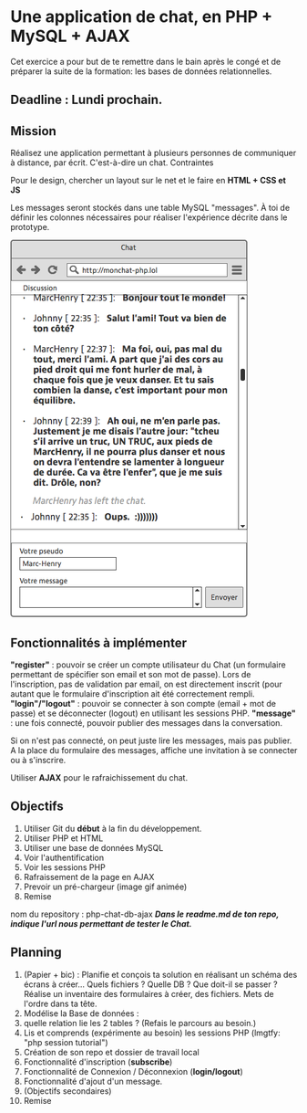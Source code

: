 # Une application de chat, en PHP + MySQL + AJAX

Cet exercice a pour but de te remettre dans le bain après le congé et de préparer la suite de la formation: les bases de données relationnelles.

## Deadline : Lundi prochain.

## Mission

Réalisez une application permettant à plusieurs personnes de communiquer à distance, par écrit.
C'est-à-dire un chat.
Contraintes

Pour le design, chercher un layout sur le net et le faire  en **HTML + CSS et JS**

Les messages seront stockés dans une table MySQL "messages". À toi de définir les colonnes nécessaires pour réaliser l'expérience décrite dans le prototype.

![chat en php](phpchat.png)

## Fonctionnalités à implémenter

**"register"** : pouvoir se créer un compte utilisateur du Chat (un formulaire permettant de spécifier son email et son mot de passe). Lors de l'inscription, pas de validation par email, on est directement inscrit (pour autant que le formulaire d'inscription ait été correctement rempli.
**"login"/"logout"** : pouvoir se connecter à son compte (email + mot de passe) et se déconnecter (logout) en utilisant les sessions PHP.
**"message"** : une fois connecté, pouvoir publier des messages dans la conversation.

Si on n'est pas connecté, on peut juste lire les messages, mais pas publier. A la place du formulaire des messages, affiche une invitation à se connecter ou à s'inscrire.

Utiliser **AJAX** pour le rafraichissement du chat.


## Objectifs

1. Utiliser Git du **début** à la fin du développement.
2. Utiliser PHP et HTML
3. Utiliser une base de données MySQL
4. Voir l'authentification
5. Voir les sessions PHP
6. Rafraissement de la page en AJAX
7. Prevoir un pré-chargeur (image gif animée)
8. Remise

nom du repository : php-chat-db-ajax
**_Dans le readme.md de ton repo, indique l'url nous permettant de tester le Chat._**


## Planning

1. (Papier + bic) : Planifie et conçois ta solution en réalisant un schéma des écrans à créer... Quels fichiers ? Quelle DB ? Que doit-il se passer ? Réalise un inventaire des formulaires à créer, des fichiers. Mets de l'ordre dans ta tête.
2. Modélise la Base de données : 
3. quelle relation lie les 2 tables ? (Refais le parcours au besoin.)
4. Lis et comprends (expérimente au besoin) les sessions PHP (lmgtfy: "php session tutorial")
5. Création de son repo et dossier de travail local
6. Fonctionnalité d'inscription (**subscribe**)
7. Fonctionnalité de Connexion / Déconnexion (**login/logout**)
8. Fonctionnalité d'ajout d'un message.
9. (Objectifs secondaires)
10. Remise
